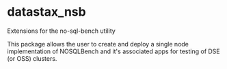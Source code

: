 # datastax_nsb
Extensions for the no-sql-bench utility

This package allows the user to create and deploy a single node implementation of NOSQLBench
and it's associated apps for testing of DSE (or OSS) clusters.

